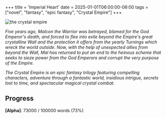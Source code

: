 +++
title = 'Imperial Heart'
date = 2025-01-01T06:00:00-06:00
tags = ["novel", "fantasy", "epic fantasy", "Crystal Empire"]
+++

![the crystal empire](/images/crystal-empire-logo.png)

*Five years ago, Malcon the Warrior was betrayed, blamed for the God Emperor's death, and forced to flee into exile beyond the Empire's great crystalline Wall and the protection it offers from the yearly Turnings which wreck the world outside. Now, with the help of unexpected allies from beyond the Wall, Mal has returned to put an end to the heinous scheme that seeks to sieze power from the God Emperors and corrupt the very purpose of the Empire.*

*The Crystal Empire is an epic fantasy trilogy featuring compelling characters, adventure through a fantastic world, insidious intrigue, secrets lost to time, and spectacular magical crystal combat.*



## Progress

**[Alpha]**:  73000 / 100000 words (73%)